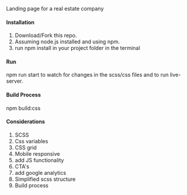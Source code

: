 Landing page for a real estate company

#### Installation
1. Download/Fork this repo.
2. Assuming node.js installed and using npm. 
3. run npm install in your project folder in the terminal

#### Run
npm run start to watch for changes in the scss/css files and to run live-server.

#### Build Process
npm build:css


#### Considerations
1. SCSS
2. Css variables
3. CSS grid
4. Mobile responsive
5. add JS functionality
6. CTA's
7. add google analytics
8. Simplified scss structure
9. Build process


